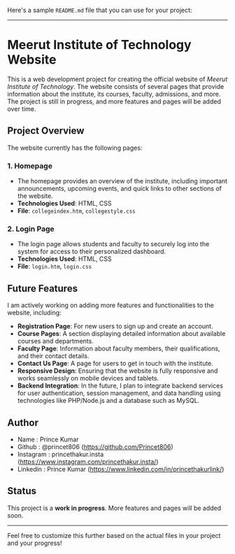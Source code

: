Here's a sample `README.md` file that you can use for your project:

---

# Meerut Institute of Technology Website

This is a web development project for creating the official website of *Meerut Institute of Technology*. The website consists of several pages that provide information about the institute, its courses, faculty, admissions, and more. The project is still in progress, and more features and pages will be added over time.

## Project Overview

The website currently has the following pages:

### 1. **Homepage**
   - The homepage provides an overview of the institute, including important announcements, upcoming events, and quick links to other sections of the website.
   - **Technologies Used**: HTML, CSS
   - **File**: `collegeindex.htm`, `collegestyle.css`
   
### 2. **Login Page**
   - The login page allows students and faculty to securely log into the system for access to their personalized dashboard.
   - **Technologies Used**: HTML, CSS
   - **File**: `login.htm`, `login.css`

## Future Features

I am actively working on adding more features and functionalities to the website, including:

- **Registration Page**: For new users to sign up and create an account.
- **Course Pages**: A section displaying detailed information about available courses and departments.
- **Faculty Page**: Information about faculty members, their qualifications, and their contact details.
- **Contact Us Page**: A page for users to get in touch with the institute.
- **Responsive Design**: Ensuring that the website is fully responsive and works seamlessly on mobile devices and tablets.
- **Backend Integration**: In the future, I plan to integrate backend services for user authentication, session management, and data handling using technologies like PHP/Node.js and a database such as MySQL.


## Author

 - Name : Prince Kumar
 - Github : @princet806 (https://github.com/Princet806)
 - Instagram : princethakur.insta (https://www.instagram.com/princethakur.insta/)
 - Linkedin : Prince Kumar (https://www.linkedin.com/in/princethakurlink/)

## Status

This project is a **work in progress**. More features and pages will be added soon.

---

Feel free to customize this further based on the actual files in your project and your progress!
